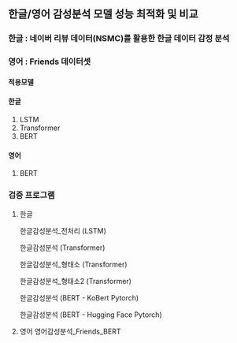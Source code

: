 ## 한글/영어 감성분석 모델 성능 최적화 및 비교 ##

### 한글 : 네이버 리뷰 데이터(NSMC)를 활용한 한글 데이터 감정 분석 ###
### 영어 : Friends 데이터셋 ###

#### 적용모델 ####
#### 한글 ####
1. LSTM
2. Transformer 
3. BERT
#### 영어 ####
1. BERT

### 검증 프로그램  ###

1. 한글

   한글감성분석_전처리 (LSTM)
   
   한글감성분석 (Transformer)

   한글감성분석_형태소 (Transformer)

   한글감성분석_형태소2 (Transformer)

   한글감성분석 (BERT - KoBert  Pytorch)

   한글감성분석 (BERT - Hugging Face Pytorch)


2. 영어
   영어감성분석_Friends_BERT



